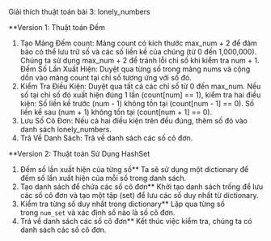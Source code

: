 Giải thích thuật toán bài 3: lonely_numbers

**Version 1: Thuật toán Đếm
1. Tạo Mảng Đếm count:
Mảng count có kích thước max_num + 2 để đảm bảo có thể lưu trữ số và các số liền kề của chúng (từ 0 đến 1,000,000). Chúng ta sử dụng max_num + 2 để tránh lỗi chỉ số khi kiểm tra num + 1.
Đếm Số Lần Xuất Hiện:
Duyệt qua từng số trong mảng nums và cộng dồn vào mảng count tại chỉ số tương ứng với số đó.
2. Kiểm Tra Điều Kiện:
Duyệt qua tất cả các chỉ số từ 0 đến max_num.
Nếu số tại chỉ số đó xuất hiện đúng 1 lần (count[num] == 1), kiểm tra hai điều kiện:
Số liền kề trước (num - 1) không tồn tại (count[num - 1] == 0).
Số liền kề sau (num + 1) không tồn tại (count[num + 1] == 0).
3. Lưu Số Cô Đơn:
Nếu cả hai điều kiện trên đều đúng, thêm số đó vào danh sách lonely_numbers.
4. Trả Về Danh Sách:
Trả về danh sách các số cô đơn.

**Version 2: Thuật toán Sử Dụng HashSet
1. Đếm số lần xuất hiện của từng số**
Ta sẽ sử dụng một dictionary để đếm số lần xuất hiện của mỗi số trong danh sách.
2. Tạo danh sách để chứa các số cô đơn**
Khởi tạo danh sách trống để lưu các số cô đơn và tạo một tập (set) để lưu các số duy nhất từ dictionary.
3. Kiểm tra từng số duy nhất trong dictionary**
Lặp qua từng số trong `num_set` và xác định số nào là số cô đơn.
4. Trả về danh sách các số cô đơn**
Kết thúc việc kiểm tra, chúng ta có danh sách các số cô đơn.
